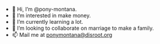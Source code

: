 - 👋 Hi, I’m @pony-montana.
- 👀 I’m interested in make money.
- 🌱 I’m currently learning a lot.
- 💞️ I’m looking to collaborate on marriage to make a family.
- 📫 Mail me at ponymontana@disroot.org
